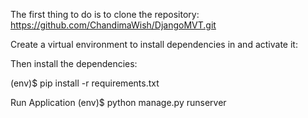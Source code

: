 The first thing to do is to clone the repository:
https://github.com/ChandimaWish/DjangoMVT.git

Create a virtual environment to install dependencies in and activate it:

Then install the dependencies:

(env)$ pip install -r requirements.txt

Run Application 
(env)$ python manage.py runserver
